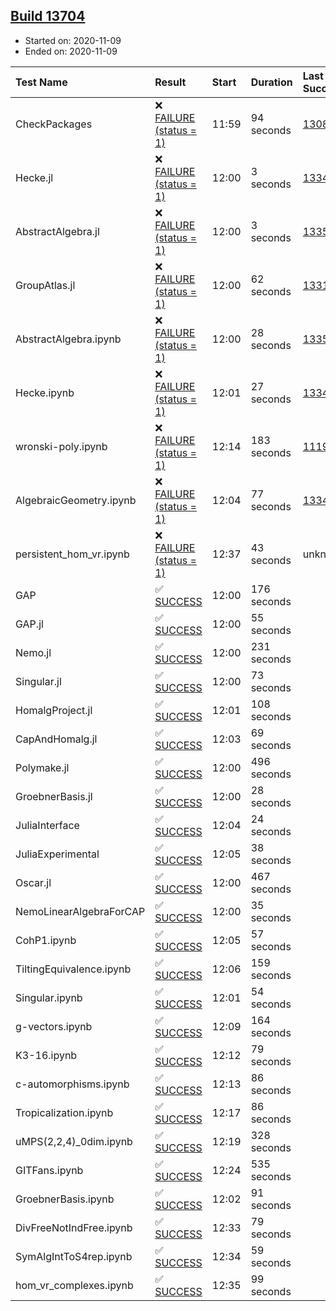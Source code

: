 ## [Build 13704](https://oscarci.mathematik.uni-kl.de/job/oscar/13704/)

* Started on: 2020-11-09
* Ended on: 2020-11-09

| Test Name    | Result | Start | Duration | Last Success | First Failure |
|:-------------|:-------|:------|:---------|:-------------|:--------------|
| CheckPackages | ❌ [FAILURE (status = 1)](https://oscarci.mathematik.uni-kl.de/job/oscar/13704/artifact/logs/build-13704/CheckPackages.log) | 11:59 | 94 seconds | [13085](https://oscarci.mathematik.uni-kl.de/job/oscar/13085/) | [13086](https://oscarci.mathematik.uni-kl.de/job/oscar/13086/) |
| Hecke.jl | ❌ [FAILURE (status = 1)](https://oscarci.mathematik.uni-kl.de/job/oscar/13704/artifact/logs/build-13704/Hecke.jl.log) | 12:00 | 3 seconds | [13341](https://oscarci.mathematik.uni-kl.de/job/oscar/13341/) | [13342](https://oscarci.mathematik.uni-kl.de/job/oscar/13342/) |
| AbstractAlgebra.jl | ❌ [FAILURE (status = 1)](https://oscarci.mathematik.uni-kl.de/job/oscar/13704/artifact/logs/build-13704/AbstractAlgebra.jl.log) | 12:00 | 3 seconds | [13355](https://oscarci.mathematik.uni-kl.de/job/oscar/13355/) | [13356](https://oscarci.mathematik.uni-kl.de/job/oscar/13356/) |
| GroupAtlas.jl | ❌ [FAILURE (status = 1)](https://oscarci.mathematik.uni-kl.de/job/oscar/13704/artifact/logs/build-13704/GroupAtlas.jl.log) | 12:00 | 62 seconds | [13311](https://oscarci.mathematik.uni-kl.de/job/oscar/13311/) | [13312](https://oscarci.mathematik.uni-kl.de/job/oscar/13312/) |
| AbstractAlgebra.ipynb | ❌ [FAILURE (status = 1)](https://oscarci.mathematik.uni-kl.de/job/oscar/13704/artifact/logs/build-13704/AbstractAlgebra.ipynb.log) | 12:00 | 28 seconds | [13355](https://oscarci.mathematik.uni-kl.de/job/oscar/13355/) | [13356](https://oscarci.mathematik.uni-kl.de/job/oscar/13356/) |
| Hecke.ipynb | ❌ [FAILURE (status = 1)](https://oscarci.mathematik.uni-kl.de/job/oscar/13704/artifact/logs/build-13704/Hecke.ipynb.log) | 12:01 | 27 seconds | [13341](https://oscarci.mathematik.uni-kl.de/job/oscar/13341/) | [13342](https://oscarci.mathematik.uni-kl.de/job/oscar/13342/) |
| wronski-poly.ipynb | ❌ [FAILURE (status = 1)](https://oscarci.mathematik.uni-kl.de/job/oscar/13704/artifact/logs/build-13704/wronski-poly.ipynb.log) | 12:14 | 183 seconds | [11192](https://oscarci.mathematik.uni-kl.de/job/oscar/11192/) | [11193](https://oscarci.mathematik.uni-kl.de/job/oscar/11193/) |
| AlgebraicGeometry.ipynb | ❌ [FAILURE (status = 1)](https://oscarci.mathematik.uni-kl.de/job/oscar/13704/artifact/logs/build-13704/AlgebraicGeometry.ipynb.log) | 12:04 | 77 seconds | [13341](https://oscarci.mathematik.uni-kl.de/job/oscar/13341/) | [13342](https://oscarci.mathematik.uni-kl.de/job/oscar/13342/) |
| persistent_hom_vr.ipynb | ❌ [FAILURE (status = 1)](https://oscarci.mathematik.uni-kl.de/job/oscar/13704/artifact/logs/build-13704/persistent_hom_vr.ipynb.log) | 12:37 | 43 seconds | unknown | unknown |
| GAP | ✅ [SUCCESS](https://oscarci.mathematik.uni-kl.de/job/oscar/13704/artifact/logs/build-13704/GAP.log) | 12:00 | 176 seconds |  |  |
| GAP.jl | ✅ [SUCCESS](https://oscarci.mathematik.uni-kl.de/job/oscar/13704/artifact/logs/build-13704/GAP.jl.log) | 12:00 | 55 seconds |  |  |
| Nemo.jl | ✅ [SUCCESS](https://oscarci.mathematik.uni-kl.de/job/oscar/13704/artifact/logs/build-13704/Nemo.jl.log) | 12:00 | 231 seconds |  |  |
| Singular.jl | ✅ [SUCCESS](https://oscarci.mathematik.uni-kl.de/job/oscar/13704/artifact/logs/build-13704/Singular.jl.log) | 12:00 | 73 seconds |  |  |
| HomalgProject.jl | ✅ [SUCCESS](https://oscarci.mathematik.uni-kl.de/job/oscar/13704/artifact/logs/build-13704/HomalgProject.jl.log) | 12:01 | 108 seconds |  |  |
| CapAndHomalg.jl | ✅ [SUCCESS](https://oscarci.mathematik.uni-kl.de/job/oscar/13704/artifact/logs/build-13704/CapAndHomalg.jl.log) | 12:03 | 69 seconds |  |  |
| Polymake.jl | ✅ [SUCCESS](https://oscarci.mathematik.uni-kl.de/job/oscar/13704/artifact/logs/build-13704/Polymake.jl.log) | 12:00 | 496 seconds |  |  |
| GroebnerBasis.jl | ✅ [SUCCESS](https://oscarci.mathematik.uni-kl.de/job/oscar/13704/artifact/logs/build-13704/GroebnerBasis.jl.log) | 12:00 | 28 seconds |  |  |
| JuliaInterface | ✅ [SUCCESS](https://oscarci.mathematik.uni-kl.de/job/oscar/13704/artifact/logs/build-13704/JuliaInterface.log) | 12:04 | 24 seconds |  |  |
| JuliaExperimental | ✅ [SUCCESS](https://oscarci.mathematik.uni-kl.de/job/oscar/13704/artifact/logs/build-13704/JuliaExperimental.log) | 12:05 | 38 seconds |  |  |
| Oscar.jl | ✅ [SUCCESS](https://oscarci.mathematik.uni-kl.de/job/oscar/13704/artifact/logs/build-13704/Oscar.jl.log) | 12:00 | 467 seconds |  |  |
| NemoLinearAlgebraForCAP | ✅ [SUCCESS](https://oscarci.mathematik.uni-kl.de/job/oscar/13704/artifact/logs/build-13704/NemoLinearAlgebraForCAP.log) | 12:00 | 35 seconds |  |  |
| CohP1.ipynb | ✅ [SUCCESS](https://oscarci.mathematik.uni-kl.de/job/oscar/13704/artifact/logs/build-13704/CohP1.ipynb.log) | 12:05 | 57 seconds |  |  |
| TiltingEquivalence.ipynb | ✅ [SUCCESS](https://oscarci.mathematik.uni-kl.de/job/oscar/13704/artifact/logs/build-13704/TiltingEquivalence.ipynb.log) | 12:06 | 159 seconds |  |  |
| Singular.ipynb | ✅ [SUCCESS](https://oscarci.mathematik.uni-kl.de/job/oscar/13704/artifact/logs/build-13704/Singular.ipynb.log) | 12:01 | 54 seconds |  |  |
| g-vectors.ipynb | ✅ [SUCCESS](https://oscarci.mathematik.uni-kl.de/job/oscar/13704/artifact/logs/build-13704/g-vectors.ipynb.log) | 12:09 | 164 seconds |  |  |
| K3-16.ipynb | ✅ [SUCCESS](https://oscarci.mathematik.uni-kl.de/job/oscar/13704/artifact/logs/build-13704/K3-16.ipynb.log) | 12:12 | 79 seconds |  |  |
| c-automorphisms.ipynb | ✅ [SUCCESS](https://oscarci.mathematik.uni-kl.de/job/oscar/13704/artifact/logs/build-13704/c-automorphisms.ipynb.log) | 12:13 | 86 seconds |  |  |
| Tropicalization.ipynb | ✅ [SUCCESS](https://oscarci.mathematik.uni-kl.de/job/oscar/13704/artifact/logs/build-13704/Tropicalization.ipynb.log) | 12:17 | 86 seconds |  |  |
| uMPS(2,2,4)_0dim.ipynb | ✅ [SUCCESS](https://oscarci.mathematik.uni-kl.de/job/oscar/13704/artifact/logs/build-13704/uMPS-2-2-4-_0dim.ipynb.log) | 12:19 | 328 seconds |  |  |
| GITFans.ipynb | ✅ [SUCCESS](https://oscarci.mathematik.uni-kl.de/job/oscar/13704/artifact/logs/build-13704/GITFans.ipynb.log) | 12:24 | 535 seconds |  |  |
| GroebnerBasis.ipynb | ✅ [SUCCESS](https://oscarci.mathematik.uni-kl.de/job/oscar/13704/artifact/logs/build-13704/GroebnerBasis.ipynb.log) | 12:02 | 91 seconds |  |  |
| DivFreeNotIndFree.ipynb | ✅ [SUCCESS](https://oscarci.mathematik.uni-kl.de/job/oscar/13704/artifact/logs/build-13704/DivFreeNotIndFree.ipynb.log) | 12:33 | 79 seconds |  |  |
| SymAlgIntToS4rep.ipynb | ✅ [SUCCESS](https://oscarci.mathematik.uni-kl.de/job/oscar/13704/artifact/logs/build-13704/SymAlgIntToS4rep.ipynb.log) | 12:34 | 59 seconds |  |  |
| hom_vr_complexes.ipynb | ✅ [SUCCESS](https://oscarci.mathematik.uni-kl.de/job/oscar/13704/artifact/logs/build-13704/hom_vr_complexes.ipynb.log) | 12:35 | 99 seconds |  |  |

